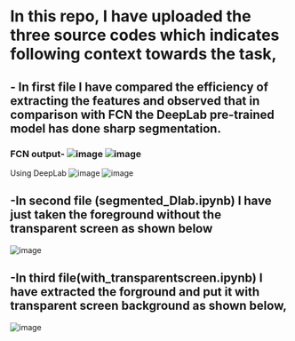 

# In this repo, I have uploaded the three source codes which indicates following context towards the task,

## - **In first file I have compared the efficiency of extracting the features and observed that in comparison with FCN the DeepLab pre-trained model has done sharp segmentation.**
### FCN output-  ![image](https://user-images.githubusercontent.com/60773632/92139047-d5227b80-ee2c-11ea-8175-a593e939a83f.png) ![image](https://user-images.githubusercontent.com/60773632/92139135-f2574a00-ee2c-11ea-8791-161a436ac49a.png)
Using DeepLab ![image](https://user-images.githubusercontent.com/60773632/92139310-30ed0480-ee2d-11ea-84ed-51df64ae5411.png) ![image](https://user-images.githubusercontent.com/60773632/92139435-5b3ec200-ee2d-11ea-8741-722071fdb923.png)


 




## -In second file (segmented_Dlab.ipynb) I have just taken the foreground without the transparent screen as shown below
![image](https://user-images.githubusercontent.com/60773632/92138771-7230e480-ee2c-11ea-876d-ae6c8fdd2fee.png)




## -In third file(with_transparentscreen.ipynb) I have extracted the forground and put it with transparent screen background as shown below,
![image](https://user-images.githubusercontent.com/60773632/92138957-b328f900-ee2c-11ea-81c9-8e0e95e6f705.png)





